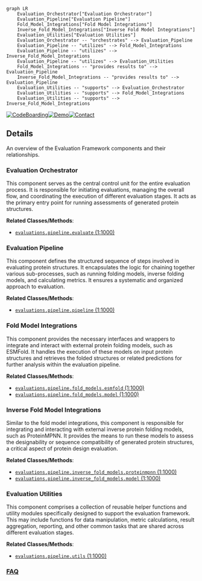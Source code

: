 ```mermaid
graph LR
    Evaluation_Orchestrator["Evaluation Orchestrator"]
    Evaluation_Pipeline["Evaluation Pipeline"]
    Fold_Model_Integrations["Fold Model Integrations"]
    Inverse_Fold_Model_Integrations["Inverse Fold Model Integrations"]
    Evaluation_Utilities["Evaluation Utilities"]
    Evaluation_Orchestrator -- "orchestrates" --> Evaluation_Pipeline
    Evaluation_Pipeline -- "utilizes" --> Fold_Model_Integrations
    Evaluation_Pipeline -- "utilizes" --> Inverse_Fold_Model_Integrations
    Evaluation_Pipeline -- "utilizes" --> Evaluation_Utilities
    Fold_Model_Integrations -- "provides results to" --> Evaluation_Pipeline
    Inverse_Fold_Model_Integrations -- "provides results to" --> Evaluation_Pipeline
    Evaluation_Utilities -- "supports" --> Evaluation_Orchestrator
    Evaluation_Utilities -- "supports" --> Fold_Model_Integrations
    Evaluation_Utilities -- "supports" --> Inverse_Fold_Model_Integrations
```

[![CodeBoarding](https://img.shields.io/badge/Generated%20by-CodeBoarding-9cf?style=flat-square)](https://github.com/CodeBoarding/CodeBoarding)[![Demo](https://img.shields.io/badge/Try%20our-Demo-blue?style=flat-square)](https://www.codeboarding.org/demo)[![Contact](https://img.shields.io/badge/Contact%20us%20-%20contact@codeboarding.org-lightgrey?style=flat-square)](mailto:contact@codeboarding.org)

## Details

An overview of the Evaluation Framework components and their relationships.

### Evaluation Orchestrator
This component serves as the central control unit for the entire evaluation process. It is responsible for initiating evaluations, managing the overall flow, and coordinating the execution of different evaluation stages. It acts as the primary entry point for running assessments of generated protein structures.


**Related Classes/Methods**:

- <a href="https://github.com/aqlaboratory/genie/blob/main/evaluations/pipeline/evaluate.py#L1-L1000" target="_blank" rel="noopener noreferrer">`evaluations.pipeline.evaluate` (1:1000)</a>


### Evaluation Pipeline
This component defines the structured sequence of steps involved in evaluating protein structures. It encapsulates the logic for chaining together various sub-processes, such as running folding models, inverse folding models, and calculating metrics. It ensures a systematic and organized approach to evaluation.


**Related Classes/Methods**:

- <a href="https://github.com/aqlaboratory/genie/blob/main/evaluations/pipeline/pipeline.py#L1-L1000" target="_blank" rel="noopener noreferrer">`evaluations.pipeline.pipeline` (1:1000)</a>


### Fold Model Integrations
This component provides the necessary interfaces and wrappers to integrate and interact with external protein folding models, such as ESMFold. It handles the execution of these models on input protein structures and retrieves the folded structures or related predictions for further analysis within the evaluation pipeline.


**Related Classes/Methods**:

- <a href="https://github.com/aqlaboratory/genie/blob/main/evaluations/pipeline/fold_models/esmfold.py#L1-L1000" target="_blank" rel="noopener noreferrer">`evaluations.pipeline.fold_models.esmfold` (1:1000)</a>
- <a href="https://github.com/aqlaboratory/genie/blob/main/evaluations/pipeline/fold_models/model.py#L1-L1000" target="_blank" rel="noopener noreferrer">`evaluations.pipeline.fold_models.model` (1:1000)</a>


### Inverse Fold Model Integrations
Similar to the fold model integrations, this component is responsible for integrating and interacting with external inverse protein folding models, such as ProteinMPNN. It provides the means to run these models to assess the designability or sequence compatibility of generated protein structures, a critical aspect of protein design evaluation.


**Related Classes/Methods**:

- <a href="https://github.com/aqlaboratory/genie/blob/main/evaluations/pipeline/inverse_fold_models/proteinmpnn.py#L1-L1000" target="_blank" rel="noopener noreferrer">`evaluations.pipeline.inverse_fold_models.proteinmpnn` (1:1000)</a>
- <a href="https://github.com/aqlaboratory/genie/blob/main/evaluations/pipeline/inverse_fold_models/model.py#L1-L1000" target="_blank" rel="noopener noreferrer">`evaluations.pipeline.inverse_fold_models.model` (1:1000)</a>


### Evaluation Utilities
This component comprises a collection of reusable helper functions and utility modules specifically designed to support the evaluation framework. This may include functions for data manipulation, metric calculations, result aggregation, reporting, and other common tasks that are shared across different evaluation stages.


**Related Classes/Methods**:

- <a href="https://github.com/aqlaboratory/genie/blob/main/evaluations/pipeline/utils.py#L1-L1000" target="_blank" rel="noopener noreferrer">`evaluations.pipeline.utils` (1:1000)</a>




### [FAQ](https://github.com/CodeBoarding/GeneratedOnBoardings/tree/main?tab=readme-ov-file#faq)